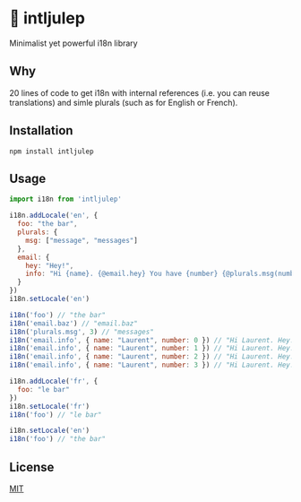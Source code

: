 # :tropical_drink: intljulep

Minimalist yet powerful i18n library

## Why

20 lines of code to get i18n with internal references (i.e. you can reuse translations) and simle plurals (such as for English or French).

## Installation

```shell
npm install intljulep
```

## Usage

```js
import i18n from 'intljulep'

i18n.addLocale('en', {
  foo: "the bar",
  plurals: {
    msg: ["message", "messages"]
  },
  email: {
    hey: "Hey!",
    info: "Hi {name}. {@email.hey} You have {number} {@plurals.msg(number)}."
  }
})
i18n.setLocale('en')

i18n('foo') // "the bar"
i18n('email.baz') // "email.baz"
i18n('plurals.msg', 3) // "messages"
i18n('email.info', { name: "Laurent", number: 0 }) // "Hi Laurent. Hey! You have 0 messages."
i18n('email.info', { name: "Laurent", number: 1 }) // "Hi Laurent. Hey! You have 1 message."
i18n('email.info', { name: "Laurent", number: 2 }) // "Hi Laurent. Hey! You have 2 messages."
i18n('email.info', { name: "Laurent", number: 3 }) // "Hi Laurent. Hey! You have 3 messages."

i18n.addLocale('fr', {
  foo: "le bar"
})
i18n.setLocale('fr')
i18n('foo') // "le bar"

i18n.setLocale('en')
i18n('foo') // "the bar"
```

## License

[MIT](#LICENSE)
